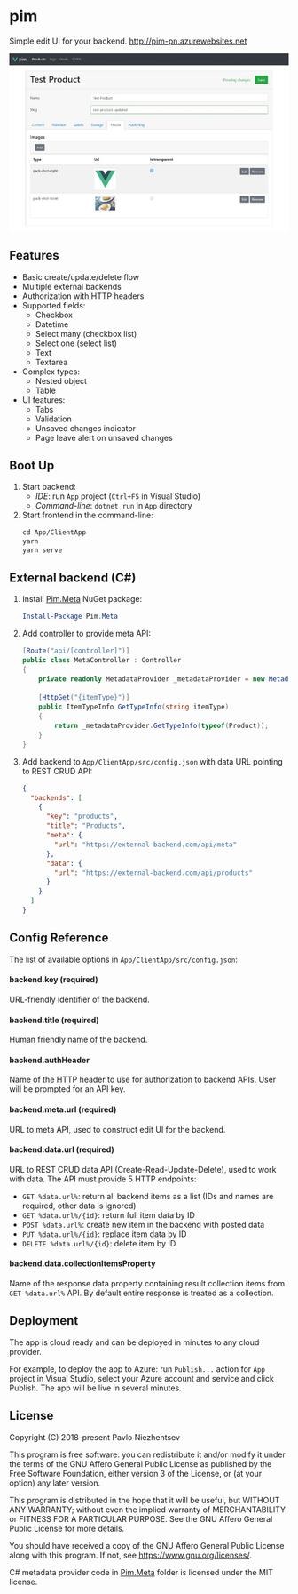 # pim
Simple edit UI for your backend. http://pim-pn.azurewebsites.net

![Screenshot](https://github.com/whyleee/pim/blob/master/screenshot.jpg)

## Features
- Basic create/update/delete flow
- Multiple external backends
- Authorization with HTTP headers
- Supported fields:
  - Checkbox
  - Datetime
  - Select many (checkbox list)
  - Select one (select list)
  - Text
  - Textarea
- Complex types:
  - Nested object
  - Table
- UI features:
  - Tabs
  - Validation
  - Unsaved changes indicator
  - Page leave alert on unsaved changes

## Boot Up
1. Start backend:
   - *IDE*: run `App` project (`Ctrl+F5` in Visual Studio)
   - *Command-line*: `dotnet run` in `App` directory
2. Start frontend in the command-line:
   ```
   cd App/ClientApp
   yarn
   yarn serve
   ```

## External backend (C#)
1. Install [Pim.Meta](https://www.nuget.org/packages/Pim.Meta/) NuGet package:
   ```powershell
   Install-Package Pim.Meta
   ```
2. Add controller to provide meta API:
   ```csharp
   [Route("api/[controller]")]
   public class MetaController : Controller
   {
       private readonly MetadataProvider _metadataProvider = new MetadataProvider();
 
       [HttpGet("{itemType}")]
       public ItemTypeInfo GetTypeInfo(string itemType)
       {
           return _metadataProvider.GetTypeInfo(typeof(Product));
       }
   }
   ```
3. Add backend to `App/ClientApp/src/config.json` with data URL pointing to REST CRUD API:
   ```json
   {
     "backends": [
       {
         "key": "products",
         "title": "Products",
         "meta": {
           "url": "https://external-backend.com/api/meta"
         },
         "data": {
           "url": "https://external-backend.com/api/products"
         }
       }
     ]
   }
   ```

## Config Reference
The list of available options in `App/ClientApp/src/config.json`:

#### backend.key (required)
URL-friendly identifier of the backend.

#### backend.title (required)
Human friendly name of the backend.

#### backend.authHeader
Name of the HTTP header to use for authorization to backend APIs. User will be prompted for an API key.

#### backend.meta.url (required)
URL to meta API, used to construct edit UI for the backend.

#### backend.data.url (required)
URL to REST CRUD data API (Create-Read-Update-Delete), used to work with data. The API must provide 5 HTTP endpoints:
- `GET %data.url%`: return all backend items as a list (IDs and names are required, other data is ignored)
- `GET %data.url%/{id}`: return full item data by ID
- `POST %data.url%`: create new item in the backend with posted data
- `PUT %data.url%/{id}`: replace item data by ID
- `DELETE %data.url%/{id}`: delete item by ID

#### backend.data.collectionItemsProperty
Name of the response data property containing result collection items from `GET %data.url%` API. By default entire response is treated as a collection.

## Deployment
The app is cloud ready and can be deployed in minutes to any cloud provider.

For example, to deploy the app to Azure: run `Publish...` action for `App` project in Visual Studio, select your Azure account and service and click Publish. The app will be live in several minutes.

## License

Copyright (C) 2018-present Pavlo Niezhentsev

This program is free software: you can redistribute it and/or modify it under the terms of the GNU Affero General Public License as published by the Free Software Foundation, either version 3 of the License, or (at your option) any later version.

This program is distributed in the hope that it will be useful, but WITHOUT ANY WARRANTY; without even the implied warranty of MERCHANTABILITY or FITNESS FOR A PARTICULAR PURPOSE. See the GNU Affero General Public License for more details.

You should have received a copy of the GNU Affero General Public License along with this program. If not, see <https://www.gnu.org/licenses/>.

C# metadata provider code in [Pim.Meta](/Pim.Meta) folder is licensed under the MIT license.
